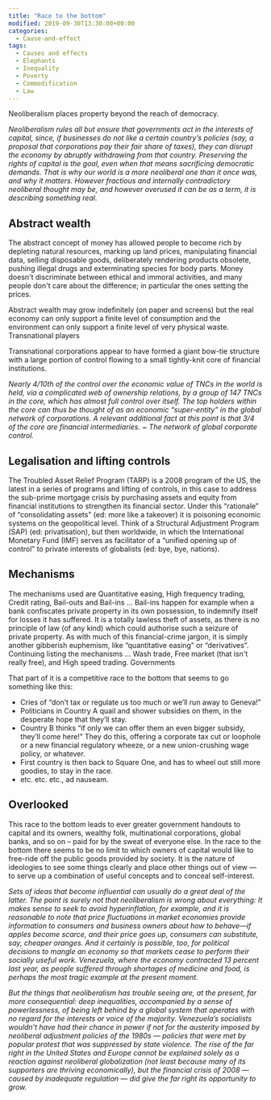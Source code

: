 ```yaml
---
title: "Race to the bottom"
modified: 2019-09-30T13:30:00+00:00
categories:
  - Cause-and-effect
tags:
  - Causes and effects
  - Elephants
  - Inequality
  - Poverty
  - Commodification
  - Law
---
```


Neoliberalism places property beyond the reach of democracy.

_Neoliberalism rules all but ensure that governments act in the interests of capital, since, if businesses do not like a certain country’s policies (say, a proposal that corporations pay their fair share of taxes), they can disrupt the economy by abruptly withdrawing from that country. Preserving the rights of capital is the goal, even when that means sacrificing democratic demands. That is why our world is a more neoliberal one than it once was, and why it matters. However fractious and internally contradictory neoliberal thought may be, and however overused it can be as a term, it is describing something real._

## Abstract wealth

The abstract concept of money has allowed people to become rich by depleting natural resources, marking up land prices, manipulating financial data, selling disposable goods, deliberately rendering products obsolete, pushing illegal drugs and exterminating species for body parts. Money doesn't discriminate between ethical and immoral activities, and many people don't care about the difference; in particular the ones setting the prices.

Abstract wealth may grow indefinitely (on paper and screens) but the real economy can only support a finite level of consumption and the environment can only support a finite level of very physical waste.
Transnational players

Transnational corporations appear to have formed a giant bow-tie structure with a large portion of control flowing to a small tightly-knit core of financial institutions.

_Nearly 4/10th of the control over the economic value of TNCs in the world is held, via a complicated web of ownership relations, by a group of 147 TNCs in the core, which has almost full control over itself. The top holders within the core can thus be thought of as an economic “super-entity” in the global network of corporations. A relevant additional fact at this point is that 3/4 of the core are financial intermediaries. ~ The network of global corporate control._

## Legalisation and lifting controls

The Troubled Asset Relief Program (TARP) is a 2008 program of the US, the latest in a series of programs and lifting of controls, in this case to address the sub-prime mortgage crisis by purchasing assets and equity from financial institutions to strengthen its financial sector. Under this “rationale” of “consolidating assets” (ed: more like a takeover) it is poisoning economic systems on the geopolitical level. Think of a Structural Adjustment Program (SAP) (ed: privatisation), but then worldwide, in which the International Monetary Fund (IMF) serves as facilitator of a “unified opening up of control” to private interests of globalists (ed: bye, bye, nations).

## Mechanisms

The mechanisms used are Quantitative easing, High frequency trading, Credit rating, Bail-outs and Bail-ins … Bail-ins happen for example when a bank confiscates private property in its own possession, to indemnify itself for losses it has suffered. It is a totally lawless theft of assets, as there is no principle of law (of any kind) which could authorise such a seizure of private property. As with much of this financial-crime jargon, it is simply another gibberish euphemism, like “quantitative easing” or “derivatives”. Continuing listing the mechanisms … Wash trade, Free market (that isn't really free), and High speed trading.
Governments

That part of it is a competitive race to the bottom that seems to go something like this:

* Cries of “don’t tax or regulate us too much or we’ll run away to Geneva!”
* Politicians in Country A quail and shower subsidies on them, in the desperate hope that they’ll stay.
* Country B thinks “if only we can offer them an even bigger subsidy, they’ll come here!” They do this, offering a corporate tax cut or loophole or a new financial regulatory wheeze, or a new union-crushing wage policy, or whatever.
* First country is then back to Square One, and has to wheel out still more goodies, to stay in the race.
* etc. etc. etc., ad nauseam.

## Overlooked

This race to the bottom leads to ever greater government handouts to capital and its owners, wealthy folk, multinational corporations, global banks, and so on – paid for by the sweat of everyone else. In the race to the bottom there seems to be no limit to which owners of capital would like to free-ride off the public goods provided by society. It is the nature of ideologies to see some things clearly and place other things out of view — to serve up a combination of useful concepts and to conceal self-interest.

_Sets of ideas that become influential can usually do a great deal of the latter. The point is surely not that neoliberalism is wrong about everything: It makes sense to seek to avoid hyperinflation, for example, and it is reasonable to note that price fluctuations in market economies provide information to consumers and business owners about how to behave—if apples become scarce, and their price goes up, consumers can substitute, say, cheaper oranges. And it certainly is possible, too, for political decisions to mangle an economy so that markets cease to perform their socially useful work. Venezuela, where the economy contracted 13 percent last year, as people suffered through shortages of medicine and food, is perhaps the most tragic example at the present moment._

_But the things that neoliberalism has trouble seeing are, at the present, far more consequential: deep inequalities, accompanied by a sense of powerlessness, of being left behind by a global system that operates with no regard for the interests or voice of the majority. Venezuela’s socialists wouldn’t have had their chance in power if not for the austerity imposed by neoliberal adjustment policies of the 1980s — policies that were met by popular protest that was suppressed by state violence. The rise of the far right in the United States and Europe cannot be explained solely as a reaction against neoliberal globalization (not least because many of its supporters are thriving economically), but the financial crisis of 2008 — caused by inadequate regulation — did give the far right its opportunity to grow._
